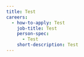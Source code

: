 ```yaml
---
title: Test
careers:
  - how-to-apply: Test
    job-title: Test
    person-spec:
      - Test
    short-description: Test
---
```



